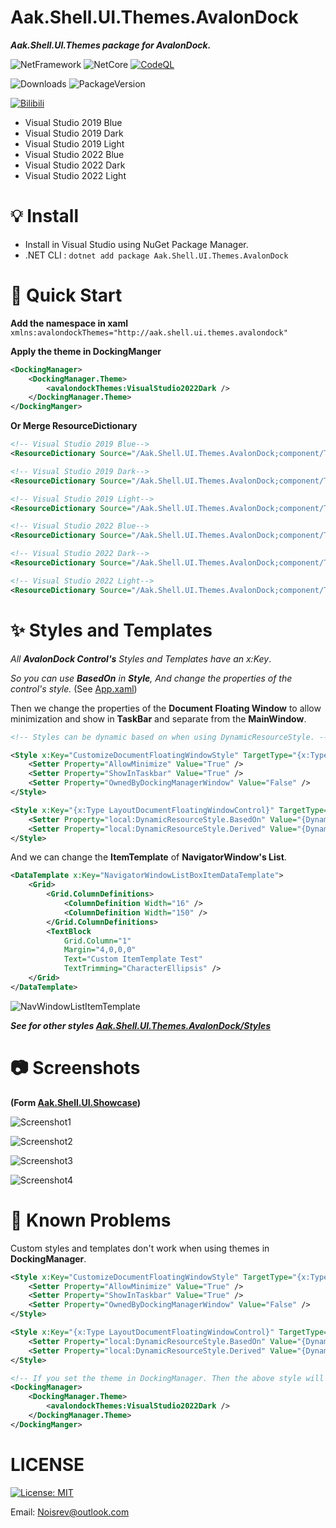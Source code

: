# Aak.Shell.UI.Themes.AvalonDock

***Aak.Shell.UI.Themes package for AvalonDock.***

![NetFramework](https://img.shields.io/badge/.Net%20Framework->=4.6.2-green) ![NetCore](https://img.shields.io/badge/.Net%20Core->=v3.1-blue)
[![CodeQL](https://github.com/Noisrev/Aak.Shell.UI.Themes.AvalonDock/actions/workflows/codeql.yml/badge.svg)](https://github.com/Noisrev/Aak.Shell.UI.Themes.AvalonDock/actions/workflows/codeql.yml)

![Downloads](https://img.shields.io/nuget/dt/Aak.Shell.UI.Themes.AvalonDock) ![PackageVersion](https://img.shields.io/nuget/v/Aak.Shell.UI.Themes.AvalonDock)

 [![Bilibili](https://img.shields.io/badge/dynamic/json?color=ff69b4&label=bilibili&query=%24.data.totalSubs&url=https%3A%2F%2Fapi.spencerwoo.com%2Fsubstats%2F%3Fsource%3Dbilibili%26queryKey%3D176863848)](https://space.bilibili.com/176863848)

- Visual Studio 2019 Blue
- Visual Studio 2019 Dark
- Visual Studio 2019 Light
- Visual Studio 2022 Blue
- Visual Studio 2022 Dark
- Visual Studio 2022 Light

# 💡 Install
- Install in Visual Studio using NuGet Package Manager.
- .NET CLI : `dotnet add package Aak.Shell.UI.Themes.AvalonDock`

# 🚀 Quick Start
**Add the namespace in xaml**
`xmlns:avalondockThemes="http://aak.shell.ui.themes.avalondock"`

**Apply the theme in DockingManger**
``` xml
<DockingManager>
    <DockingManager.Theme>
        <avalondockThemes:VisualStudio2022Dark />
    </DockingManager.Theme>
</DockingManger>
```

**Or Merge ResourceDictionary**
``` xml
<!-- Visual Studio 2019 Blue-->
<ResourceDictionary Source="/Aak.Shell.UI.Themes.AvalonDock;component/Themes/VisualStudio2019/BlueTheme.xaml" />

<!-- Visual Studio 2019 Dark-->
<ResourceDictionary Source="/Aak.Shell.UI.Themes.AvalonDock;component/Themes/VisualStudio2019/DarkTheme.xaml" />

<!-- Visual Studio 2019 Light-->
<ResourceDictionary Source="/Aak.Shell.UI.Themes.AvalonDock;component/Themes/VisualStudio2019/LightTheme.xaml" />

<!-- Visual Studio 2022 Blue-->
<ResourceDictionary Source="/Aak.Shell.UI.Themes.AvalonDock;component/Themes/VisualStudio2022/BlueTheme.xaml" />

<!-- Visual Studio 2022 Dark-->
<ResourceDictionary Source="/Aak.Shell.UI.Themes.AvalonDock;component/Themes/VisualStudio2022/DarkTheme.xaml" />

<!-- Visual Studio 2022 Light-->
<ResourceDictionary Source="/Aak.Shell.UI.Themes.AvalonDock;component/Themes/VisualStudio2022/LightTheme.xaml" />
```

# ✨ Styles and Templates
*All **AvalonDock Control's** Styles and Templates have an x:Key*.

*So you can use **BasedOn** in **Style**, And change the properties of the control's style.* (See [App.xaml](https://github.com/Noisrev/Aak.Shell.UI.Themes.AvalonDock/blob/main/DockingDemo/App.xaml))

Then we change the properties of the **Document Floating Window** to allow minimization and show in **TaskBar** and separate from the **MainWindow**.
``` xml
<!-- Styles can be dynamic based on when using DynamicResourceStyle. -->

<Style x:Key="CustomizeDocumentFloatingWindowStyle" TargetType="{x:Type LayoutDocumentFloatingWindowControl}">
    <Setter Property="AllowMinimize" Value="True" />
    <Setter Property="ShowInTaskbar" Value="True" />
    <Setter Property="OwnedByDockingManagerWindow" Value="False" />
</Style>

<Style x:Key="{x:Type LayoutDocumentFloatingWindowControl}" TargetType="{x:Type LayoutDocumentFloatingWindowControl}">
    <Setter Property="local:DynamicResourceStyle.BasedOn" Value="{DynamicResource DocumentWellWindowBaseStyle}" />
    <Setter Property="local:DynamicResourceStyle.Derived" Value="{DynamicResource CustomizeDocumentFloatingWindowStyle}" />
</Style>
```

And we can change the **ItemTemplate** of **NavigatorWindow's List**.
``` xml
<DataTemplate x:Key="NavigatorWindowListBoxItemDataTemplate">
    <Grid>
        <Grid.ColumnDefinitions>
            <ColumnDefinition Width="16" />
            <ColumnDefinition Width="150" />
        </Grid.ColumnDefinitions>
        <TextBlock
            Grid.Column="1"
            Margin="4,0,0,0"
            Text="Custom ItemTemplate Test"
            TextTrimming="CharacterEllipsis" />
    </Grid>
</DataTemplate>
```
![NavWindowListItemTemplate](https://raw.githubusercontent.com/Noisrev/Aak.Shell.UI.Themes.AvalonDock/main/Screenshots/NavWindowListItemTemplate.png)


***See for other styles [Aak.Shell.UI.Themes.AvalonDock/Styles](https://github.com/Noisrev/Aak.Shell.UI.Themes.AvalonDock/tree/main/Aak.Shell.UI.Themes.AvalonDock/Styles)***

# 📷 Screenshots
**(Form [Aak.Shell.UI.Showcase](https://github.com/Noisrev/Aak.Shell.UI))**

![Screenshot1](https://raw.githubusercontent.com/Noisrev/Aak.Shell.UI.Themes.AvalonDock/main/Screenshots/1.png)

![Screenshot2](https://raw.githubusercontent.com/Noisrev/Aak.Shell.UI.Themes.AvalonDock/main/Screenshots/2.png)

![Screenshot3](https://raw.githubusercontent.com/Noisrev/Aak.Shell.UI.Themes.AvalonDock/main/Screenshots/3.png)

![Screenshot4](https://raw.githubusercontent.com/Noisrev/Aak.Shell.UI.Themes.AvalonDock/main/Screenshots/4.png)

# 📢 Known Problems
Custom styles and templates don't work when using themes in **DockingManager**.
``` xml
<Style x:Key="CustomizeDocumentFloatingWindowStyle" TargetType="{x:Type LayoutDocumentFloatingWindowControl}">
    <Setter Property="AllowMinimize" Value="True" />
    <Setter Property="ShowInTaskbar" Value="True" />
    <Setter Property="OwnedByDockingManagerWindow" Value="False" />
</Style>

<Style x:Key="{x:Type LayoutDocumentFloatingWindowControl}" TargetType="{x:Type LayoutDocumentFloatingWindowControl}">
    <Setter Property="local:DynamicResourceStyle.BasedOn" Value="{DynamicResource DocumentWellWindowBaseStyle}" />
    <Setter Property="local:DynamicResourceStyle.Derived" Value="{DynamicResource CustomizeDocumentFloatingWindowStyle}" />
</Style>

<!-- If you set the theme in DockingManager. Then the above style will not work -->
<DockingManager>
    <DockingManager.Theme>
        <avalondockThemes:VisualStudio2022Dark />
    </DockingManager.Theme>
</DockingManger>
```


#  LICENSE
[![License: MIT](https://img.shields.io/badge/License-MIT-yellow.svg)](https://opensource.org/licenses/MIT)



Email: Noisrev@outlook.com
